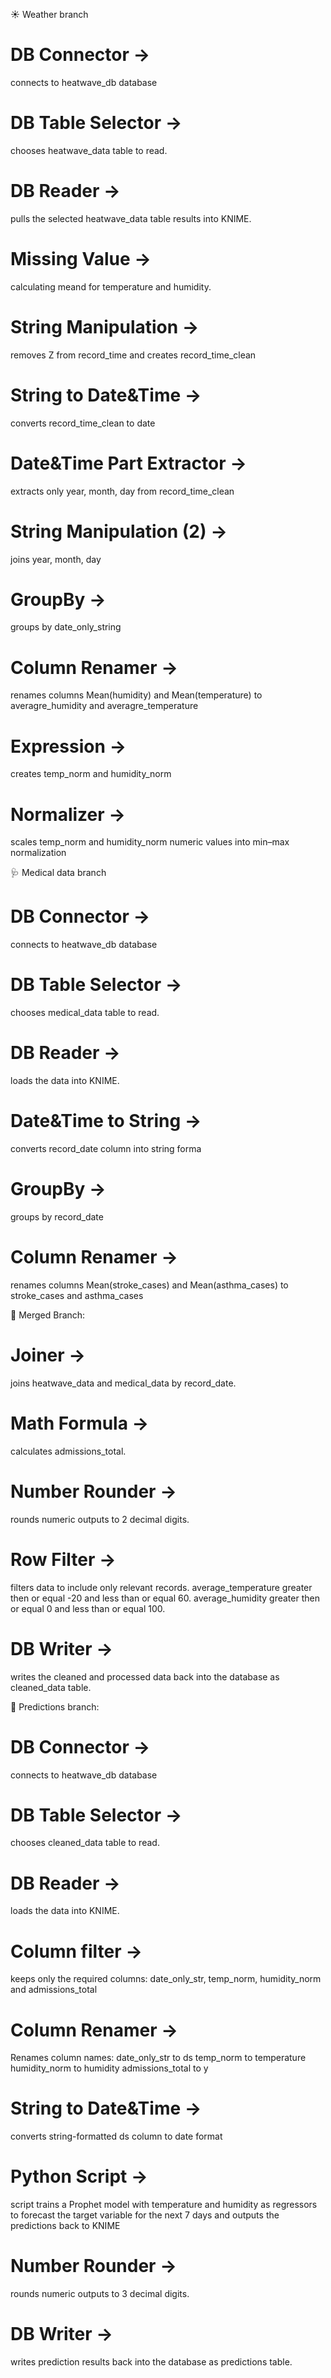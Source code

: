 ☀️ Weather branch

# DB Connector → 
connects to heatwave_db database

# DB Table Selector → 
chooses heatwave_data table to read.

# DB Reader →
pulls the selected heatwave_data table results into KNIME.

# Missing Value → 
calculating meand for temperature and humidity.

# String Manipulation → 
removes Z from record_time and creates record_time_clean

# String to Date&Time → 
converts record_time_clean to date

# Date&Time Part Extractor → 
extracts only year, month, day from record_time_clean

# String Manipulation (2) → 
joins year, month, day

# GroupBy → 
groups by date_only_string

# Column Renamer → 
renames columns Mean(humidity) and Mean(temperature) to averagre_humidity and averagre_temperature

# Expression → 
creates temp_norm and humidity_norm

# Normalizer → 
scales temp_norm and humidity_norm numeric values into min–max normalization


🩺 Medical data branch

# DB Connector → 
connects to heatwave_db database

# DB Table Selector → 
chooses medical_data table to read.

# DB Reader → 
loads the data into KNIME.

# Date&Time to String → 
converts record_date column into string forma

# GroupBy → 
groups by record_date

# Column Renamer → 
renames columns Mean(stroke_cases) and Mean(asthma_cases) to stroke_cases and asthma_cases


🔗 Merged Branch:

# Joiner → 
joins heatwave_data and medical_data by record_date.

# Math Formula → 
calculates admissions_total.

# Number Rounder → 
rounds numeric outputs to 2 decimal digits.

# Row Filter → 
filters data to include only relevant records. average_temperature greater then or equal -20 and less than or equal 60. average_humidity greater then or equal 0 and less than or equal 100.

# DB Writer → 
writes the cleaned and processed data back into the database as cleaned_data table.

🤖 Predictions branch: 

# DB Connector → 
connects to heatwave_db database

# DB Table Selector → 
chooses cleaned_data table to read.

# DB Reader → 
loads the data into KNIME.

# Column filter → 
keeps only the required columns: date_only_str, temp_norm, humidity_norm and admissions_total

# Column Renamer → 
Renames column names:
date_only_str to ds
temp_norm to temperature
humidity_norm to humidity
admissions_total to y

# String to Date&Time → 
converts string-formatted ds column to date format

# Python Script →
script trains a Prophet model with temperature and humidity as regressors to forecast the target variable for the next 7 days and outputs the predictions back to KNIME

# Number Rounder →
rounds numeric outputs to 3 decimal digits.

# DB Writer → 
writes prediction results back into the database as predictions table.